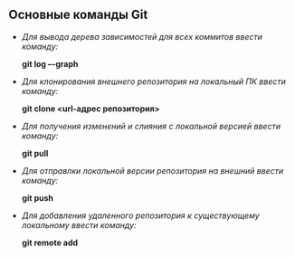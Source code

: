 ## Основные команды Git
 * _Для вывода дерева зависимостей для всех коммитов ввести команду:_

   **git log –-graph**

* _Для клонирования внешнего репозитория на
локальный ПК ввести команду:_  

  **git clone <url-адрес репозитория>**

* _Для получения изменений и слияния с локальной версией ввести команду:_

  **git pull**

* _Для отправлки локальной версии репозитория на внешний ввести команду:_  
  
  **git push**
 * _Для добавления удаленного репозитория к существующему локальному ввести команду:_

   **git remote add**
